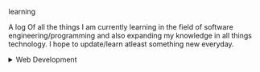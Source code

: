 learning

A log Of all the things I am currently learning in the field of software engineering/programming and also expanding my knowledge in all things technology. I hope to update/learn atleast something new everyday.

<details>
<summary>Web Development</summary>
| Resource  | Progress |
|---|---|
| [The Odin Project: Introduction]https://www.theodinproject.com/lessons/foundations-how-this-course-will-work  |✓|
| [The Odin Project: Prerequisites]https://www.theodinproject.com/lessons/foundations-computer-basics  |✓|
| [The Odin Project: Git Basics] https://www.theodinproject.com/lessons/foundations-introduction-to-git |✓|
| [The Odin Project: HTML Foundations] https://www.theodinproject.com/lessons/foundations-introduction-to-html-and-css |✓|
| [The Odin Project: CSS Foundations] https://www.theodinproject.com/lessons/foundations-intro-to-css |✓|
| [The Odin Project: Flexbox] https://www.theodinproject.com/lessons/foundations-introduction-to-flexbox |✓|
| [The ODin Project: JavaScript Basics] https://www.theodinproject.com/lessons/foundations-fundamentals-part-1 |✓|
|[The Odin Project: Conclusion] https://www.theodinproject.com/lessons/foundations-choose-your-path-forward |✓|
</details>
